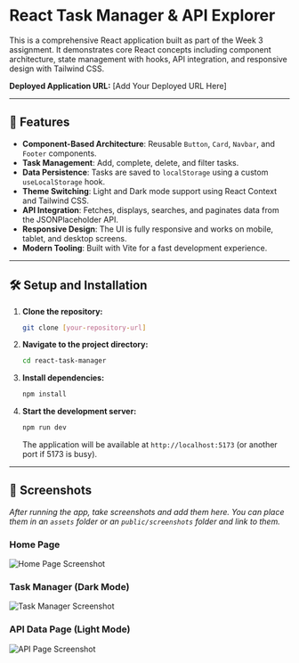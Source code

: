 # React Task Manager & API Explorer

This is a comprehensive React application built as part of the Week 3 assignment. It demonstrates core React concepts including component architecture, state management with hooks, API integration, and responsive design with Tailwind CSS.

**Deployed Application URL:** [Add Your Deployed URL Here]

---

## 🚀 Features

-   **Component-Based Architecture**: Reusable `Button`, `Card`, `Navbar`, and `Footer` components.
-   **Task Management**: Add, complete, delete, and filter tasks.
-   **Data Persistence**: Tasks are saved to `localStorage` using a custom `useLocalStorage` hook.
-   **Theme Switching**: Light and Dark mode support using React Context and Tailwind CSS.
-   **API Integration**: Fetches, displays, searches, and paginates data from the JSONPlaceholder API.
-   **Responsive Design**: The UI is fully responsive and works on mobile, tablet, and desktop screens.
-   **Modern Tooling**: Built with Vite for a fast development experience.

---

## 🛠️ Setup and Installation

1.  **Clone the repository:**
    ```bash
    git clone [your-repository-url]
    ```

2.  **Navigate to the project directory:**
    ```bash
    cd react-task-manager
    ```

3.  **Install dependencies:**
    ```bash
    npm install
    ```

4.  **Start the development server:**
    ```bash
    npm run dev
    ```
    The application will be available at `http://localhost:5173` (or another port if 5173 is busy).

---

## 📸 Screenshots

*After running the app, take screenshots and add them here. You can place them in an `assets` folder or an `public/screenshots` folder and link to them.*

### Home Page
![Home Page Screenshot](path/to/your/homepage-screenshot.png)

### Task Manager (Dark Mode)
![Task Manager Screenshot](path/to/your/taskmanager-screenshot.png)

### API Data Page (Light Mode)
![API Page Screenshot](path/to/your/apipage-screenshot.png)

